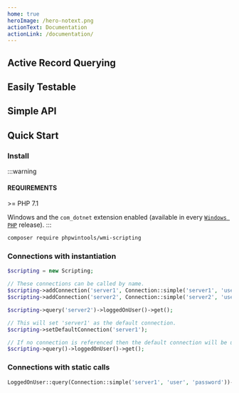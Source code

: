 ```yaml
---
home: true
heroImage: /hero-notext.png
actionText: Documentation
actionLink: /documentation/
---
```


<div class="features">
  <div class="feature">
    <h2>Active Record Querying</h2>
    <p>
        
</p>
  </div>
  <div class="feature">
    <h2>Easily Testable</h2>
    <p>

    
</p>
  </div>
  <div class="feature">
    <h2>Simple API</h2>
    <p>
    
    
</p>
  </div>
</div>


## Quick Start

### Install

:::warning
#### REQUIREMENTS
\>= PHP 7.1

Windows and the `com_dotnet` extension enabled (available in every [`Windows PHP`](https://windows.php.net/download/) release).
:::

```sh
composer require phpwintools/wmi-scripting
```

### Connections with instantiation

```php
$scripting = new Scripting;

// These connections can be called by name.
$scripting->addConnection('server1', Connection::simple('server1', 'user', 'password'));
$scripting->addConnection('server2', Connection::simple('server2', 'user', 'password'));

$scripting->query('server2')->loggedOnUser()->get();

// This will set 'server1' as the default connection.
$scripting->setDefaultConnection('server1');

// If no connection is referenced then the default connection will be used.
$scripting->query()->loggedOnUser()->get();
```

### Connections with static calls

```php
LoggedOnUser::query(Connection::simple('server1', 'user', 'password'))->get();
```